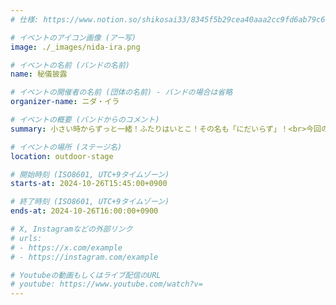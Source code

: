 ```yaml
---
# 仕様: https://www.notion.so/shikosai33/8345f5b29cea40aaa2cc9fd6ab79c6a6?pvs=4#9ae1134163bc41fca64fb5161acf4e19

# イベントのアイコン画像 (アー写)
image: ./_images/nida-ira.png

# イベントの名前 (バンドの名前)
name: 秘儀披露

# イベントの開催者の名前 (団体の名前) - バンドの場合は省略
organizer-name: ニダ・イラ

# イベントの概要 (バンドからのコメント)
summary: 小さい時からずっと一緒！ふたりはいとこ！その名も「にだいらず」！<br>今回の秘技披露では海にまつわるディズニー曲を2曲発表します！どの曲かは発表までのお楽しみ！

# イベントの場所 (ステージ名)
location: outdoor-stage

# 開始時刻 (ISO8601, UTC+9タイムゾーン)
starts-at: 2024-10-26T15:45:00+0900

# 終了時刻 (ISO8601, UTC+9タイムゾーン)
ends-at: 2024-10-26T16:00:00+0900

# X, Instagramなどの外部リンク
# urls:
# - https://x.com/example
# - https://instagram.com/example

# Youtubeの動画もしくはライブ配信のURL
# youtube: https://www.youtube.com/watch?v=
---
```

